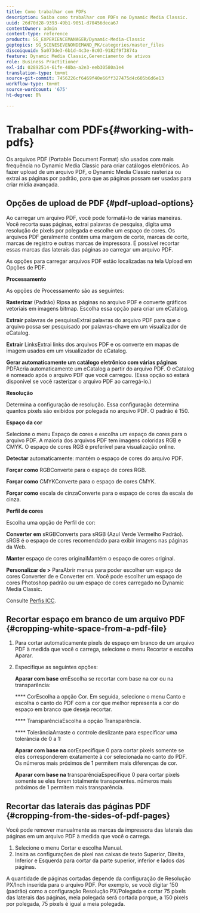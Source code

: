 ```yaml
---
title: Como trabalhar com PDFs
description: Saiba como trabalhar com PDFs no Dynamic Media Classic.
uuid: 26d70d28-9393-49b1-9051-d70456deca67
contentOwner: admin
content-type: reference
products: SG_EXPERIENCEMANAGER/Dynamic-Media-Classic
geptopics: SG_SCENESEVENONDEMAND_PK/categories/master_files
discoiquuid: 5a073de3-6b1d-4c3e-8c03-9182f9f3874a
feature: Dynamic Media Classic,Gerenciamento de ativos
role: Business Practitioner
exl-id: 02892514-61fe-48ba-a2e3-eeb30580a1e4
translation-type: tm+mt
source-git-commit: 7456226cf6469f40e66ff327475d4c605b6d6e13
workflow-type: tm+mt
source-wordcount: '675'
ht-degree: 0%

---
```


# Trabalhar com PDFs{#working-with-pdfs}

Os arquivos PDF (Portable Document Format) são usados com mais frequência no Dynamic Media Classic para criar catálogos eletrônicos. Ao fazer upload de um arquivo PDF, o Dynamic Media Classic rasteriza ou extrai as páginas por padrão, para que as páginas possam ser usadas para criar mídia avançada.

## Opções de upload de PDF {#pdf-upload-options}

Ao carregar um arquivo PDF, você pode formatá-lo de várias maneiras. Você recorta suas páginas, extrai palavras de pesquisa, digita uma resolução de pixels por polegada e escolhe um espaço de cores. Os arquivos PDF geralmente contêm uma margem de corte, marcas de corte, marcas de registro e outras marcas de impressora. É possível recortar essas marcas das laterais das páginas ao carregar um arquivo PDF.

As opções para carregar arquivos PDF estão localizadas na tela Upload em Opções de PDF.

**Processamento**

As opções de Processamento são as seguintes:

**Rasterizar**  (Padrão) Ripsa as páginas no arquivo PDF e converte gráficos vetoriais em imagens bitmap. Escolha essa opção para criar um eCatalog.

**Extrair** palavras de pesquisaExtrai palavras do arquivo PDF para que o arquivo possa ser pesquisado por palavras-chave em um visualizador de eCatalog.

**Extrair** LinksExtrai links dos arquivos PDF e os converte em mapas de imagem usados em um visualizador de eCatalog.

**Gerar automaticamente um catálogo eletrônico com várias páginas** PDFAcria automaticamente um eCatalog a partir do arquivo PDF. O eCatalog é nomeado após o arquivo PDF que você carregou. (Essa opção só estará disponível se você rasterizar o arquivo PDF ao carregá-lo.)

**Resolução**

Determina a configuração de resolução. Essa configuração determina quantos pixels são exibidos por polegada no arquivo PDF. O padrão é 150.

**Espaço da cor**

Selecione o menu Espaço de cores e escolha um espaço de cores para o arquivo PDF. A maioria dos arquivos PDF tem imagens coloridas RGB e CMYK. O espaço de cores RGB é preferível para visualização online.

**Detectar** automaticamente: mantém o espaço de cores do arquivo PDF.

**Forçar como** RGBConverte para o espaço de cores RGB.

**Forçar como** CMYKConverte para o espaço de cores CMYK.

**Forçar como** escala de cinzaConverte para o espaço de cores da escala de cinza.

**Perfil de cores**

Escolha uma opção de Perfil de cor:

**Converter em** sRGBConverts para sRGB (Azul Verde Vermelho Padrão). sRGB é o espaço de cores recomendado para exibir imagens nas páginas da Web.

**Manter** espaço de cores originalMantém o espaço de cores original.

**Personalizar de >** ParaAbrir menus para poder escolher um espaço de cores Converter de e Converter em. Você pode escolher um espaço de cores Photoshop padrão ou um espaço de cores carregado no Dynamic Media Classic.

Consulte [Perfis ICC](icc-profiles.md#icc_profiles).

## Recortar espaço em branco de um arquivo PDF {#cropping-white-space-from-a-pdf-file}

1. Para cortar automaticamente pixels de espaço em branco de um arquivo PDF à medida que você o carrega, selecione o menu Recortar e escolha Aparar.
1. Especifique as seguintes opções:

   **Aparar com base** emEscolha se recortar com base na cor ou na transparência:

   **** CorEscolha a opção Cor. Em seguida, selecione o menu Canto e escolha o canto do PDF com a cor que melhor representa a cor do espaço em branco que deseja recortar.

   **** TransparênciaEscolha a opção Transparência.

   **** TolerânciaArraste o controle deslizante para especificar uma tolerância de 0 a 1:

   **Aparar com base na** corEspecifique 0 para cortar pixels somente se eles corresponderem exatamente à cor selecionada no canto do PDF. Os números mais próximos de 1 permitem mais diferenças de cor.

   **Aparar com base na** transparênciaEspecifique 0 para cortar pixels somente se eles forem totalmente transparentes. números mais próximos de 1 permitem mais transparência.

## Recortar das laterais das páginas PDF {#cropping-from-the-sides-of-pdf-pages}

Você pode remover manualmente as marcas da impressora das laterais das páginas em um arquivo PDF à medida que você o carrega.

1. Selecione o menu Cortar e escolha Manual.
1. Insira as configurações de pixel nas caixas de texto Superior, Direita, Inferior e Esquerda para cortar da parte superior, inferior e lados das páginas.

A quantidade de páginas cortadas depende da configuração de Resolução PX/Inch inserida para o arquivo PDF. Por exemplo, se você digitar 150 (padrão) como a configuração Resolução PX/Polegada e cortar 75 pixels das laterais das páginas, meia polegada será cortada porque, a 150 pixels por polegada, 75 pixels é igual a meia polegada.
